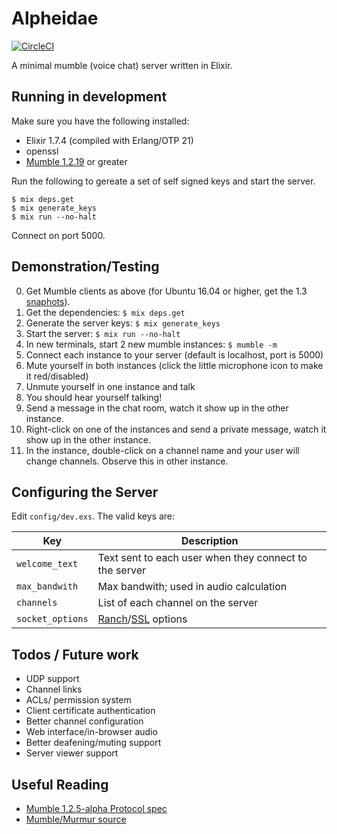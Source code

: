 # Alpheidae
[![CircleCI](https://circleci.com/gh/spawnfest/alpheidae/tree/master.svg?style=svg&circle-token=c655df12f3c97bd47e974e62c2bbb036a4e44778)](https://circleci.com/gh/spawnfest/alpheidae/tree/master)

A minimal mumble (voice chat) server written in Elixir.

## Running in development

Make sure you have the following installed:
 * Elixir 1.7.4 (compiled with Erlang/OTP 21)
 * openssl
 * [Mumble 1.2.19](https://wiki.mumble.info/wiki/Main_Page) or greater

Run the following to gereate a set of self signed keys and start the server.

    $ mix deps.get
    $ mix generate_keys
    $ mix run --no-halt

Connect on port 5000.

## Demonstration/Testing

0. Get Mumble clients as above (for Ubuntu 16.04 or higher, get the 1.3 [snaphots](https://launchpad.net/~mumble/+archive/ubuntu/snapshot)).
1. Get the dependencies: `$ mix deps.get`
2. Generate the server keys: `$ mix generate_keys`
3. Start the server: `$ mix run --no-halt`
4. In new terminals, start 2 new mumble instances: `$ mumble -m `
5. Connect each instance to your server (default is localhost, port is 5000)
6. Mute yourself in both instances (click the little microphone icon to make it red/disabled)
7. Unmute yourself in one instance and talk
8. You should hear yourself talking!
9. Send a message in the chat room, watch it show up in the other instance.
10. Right-click on one of the instances and send a private message, watch it show up in the other instance.
11. In the instance, double-click on a channel name and your user will change channels. Observe this in other instance.

## Configuring the Server

Edit `config/dev.exs`. The valid keys are:

| Key | Description |
|-----|------------|
| `welcome_text` | Text sent to each user when they connect to the server |
| `max_bandwith` | Max bandwith; used in audio calculation |
| `channels` | List of each channel on the server |
| `socket_options` | [Ranch](https://github.com/ninenines/ranch)/[SSL](http://erlang.org/doc/man/ssl.html) options |

## Todos / Future work

* UDP support
* Channel links
* ACLs/ permission system
* Client certificate authentication
* Better channel configuration
* Web interface/in-browser audio
* Better deafening/muting support
* Server viewer support

## Useful Reading

* [Mumble 1.2.5-alpha Protocol spec](https://media.readthedocs.org/pdf/mumble-protocol/latest/mumble-protocol.pdf)
* [Mumble/Murmur source](https://github.com/mumble-voip/mumble)